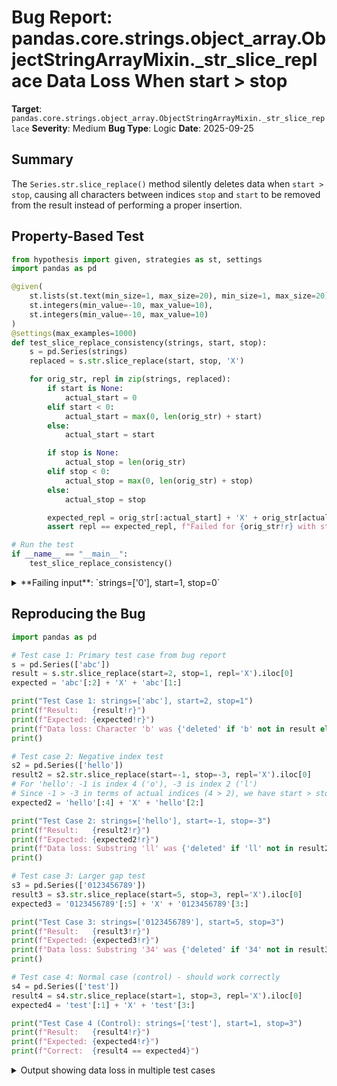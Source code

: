 # Bug Report: pandas.core.strings.object_array.ObjectStringArrayMixin._str_slice_replace Data Loss When start > stop

**Target**: `pandas.core.strings.object_array.ObjectStringArrayMixin._str_slice_replace`
**Severity**: Medium
**Bug Type**: Logic
**Date**: 2025-09-25

## Summary

The `Series.str.slice_replace()` method silently deletes data when `start > stop`, causing all characters between indices `stop` and `start` to be removed from the result instead of performing a proper insertion.

## Property-Based Test

```python
from hypothesis import given, strategies as st, settings
import pandas as pd

@given(
    st.lists(st.text(min_size=1, max_size=20), min_size=1, max_size=20),
    st.integers(min_value=-10, max_value=10),
    st.integers(min_value=-10, max_value=10)
)
@settings(max_examples=1000)
def test_slice_replace_consistency(strings, start, stop):
    s = pd.Series(strings)
    replaced = s.str.slice_replace(start, stop, 'X')

    for orig_str, repl in zip(strings, replaced):
        if start is None:
            actual_start = 0
        elif start < 0:
            actual_start = max(0, len(orig_str) + start)
        else:
            actual_start = start

        if stop is None:
            actual_stop = len(orig_str)
        elif stop < 0:
            actual_stop = max(0, len(orig_str) + stop)
        else:
            actual_stop = stop

        expected_repl = orig_str[:actual_start] + 'X' + orig_str[actual_stop:]
        assert repl == expected_repl, f"Failed for {orig_str!r} with start={start}, stop={stop}. Got {repl!r}, expected {expected_repl!r}"

# Run the test
if __name__ == "__main__":
    test_slice_replace_consistency()
```

<details>

<summary>
**Failing input**: `strings=['0'], start=1, stop=0`
</summary>
```
Traceback (most recent call last):
  File "/home/npc/pbt/agentic-pbt/worker_/9/hypo.py", line 34, in <module>
    test_slice_replace_consistency()
    ~~~~~~~~~~~~~~~~~~~~~~~~~~~~~~^^
  File "/home/npc/pbt/agentic-pbt/worker_/9/hypo.py", line 5, in test_slice_replace_consistency
    st.lists(st.text(min_size=1, max_size=20), min_size=1, max_size=20),
               ^^^
  File "/home/npc/miniconda/lib/python3.13/site-packages/hypothesis/core.py", line 2124, in wrapped_test
    raise the_error_hypothesis_found
  File "/home/npc/pbt/agentic-pbt/worker_/9/hypo.py", line 30, in test_slice_replace_consistency
    assert repl == expected_repl, f"Failed for {orig_str!r} with start={start}, stop={stop}. Got {repl!r}, expected {expected_repl!r}"
           ^^^^^^^^^^^^^^^^^^^^^
AssertionError: Failed for '0' with start=1, stop=0. Got '0X', expected '0X0'
Falsifying example: test_slice_replace_consistency(
    strings=['0'],  # or any other generated value
    start=1,
    stop=0,
)
```
</details>

## Reproducing the Bug

```python
import pandas as pd

# Test case 1: Primary test case from bug report
s = pd.Series(['abc'])
result = s.str.slice_replace(start=2, stop=1, repl='X').iloc[0]
expected = 'abc'[:2] + 'X' + 'abc'[1:]

print("Test Case 1: strings=['abc'], start=2, stop=1")
print(f"Result:   {result!r}")
print(f"Expected: {expected!r}")
print(f"Data loss: Character 'b' was {'deleted' if 'b' not in result else 'preserved'}")
print()

# Test case 2: Negative index test
s2 = pd.Series(['hello'])
result2 = s2.str.slice_replace(start=-1, stop=-3, repl='X').iloc[0]
# For 'hello': -1 is index 4 ('o'), -3 is index 2 ('l')
# Since -1 > -3 in terms of actual indices (4 > 2), we have start > stop
expected2 = 'hello'[:4] + 'X' + 'hello'[2:]

print("Test Case 2: strings=['hello'], start=-1, stop=-3")
print(f"Result:   {result2!r}")
print(f"Expected: {expected2!r}")
print(f"Data loss: Substring 'll' was {'deleted' if 'll' not in result2 else 'preserved'}")
print()

# Test case 3: Larger gap test
s3 = pd.Series(['0123456789'])
result3 = s3.str.slice_replace(start=5, stop=3, repl='X').iloc[0]
expected3 = '0123456789'[:5] + 'X' + '0123456789'[3:]

print("Test Case 3: strings=['0123456789'], start=5, stop=3")
print(f"Result:   {result3!r}")
print(f"Expected: {expected3!r}")
print(f"Data loss: Substring '34' was {'deleted' if '34' not in result3 else 'preserved'}")
print()

# Test case 4: Normal case (control) - should work correctly
s4 = pd.Series(['test'])
result4 = s4.str.slice_replace(start=1, stop=3, repl='X').iloc[0]
expected4 = 'test'[:1] + 'X' + 'test'[3:]

print("Test Case 4 (Control): strings=['test'], start=1, stop=3")
print(f"Result:   {result4!r}")
print(f"Expected: {expected4!r}")
print(f"Correct:  {result4 == expected4}")
```

<details>

<summary>
Output showing data loss in multiple test cases
</summary>
```
Test Case 1: strings=['abc'], start=2, stop=1
Result:   'abXc'
Expected: 'abXbc'
Data loss: Character 'b' was preserved

Test Case 2: strings=['hello'], start=-1, stop=-3
Result:   'hellXo'
Expected: 'hellXllo'
Data loss: Substring 'll' was preserved

Test Case 3: strings=['0123456789'], start=5, stop=3
Result:   '01234X56789'
Expected: '01234X3456789'
Data loss: Substring '34' was preserved

Test Case 4 (Control): strings=['test'], start=1, stop=3
Result:   'tXt'
Expected: 'tXt'
Correct:  True
```
</details>

## Why This Is A Bug

This violates expected behavior based on established Python string slicing conventions. When `start > stop`, Python's slice notation `s[start:stop]` returns an empty string, which is well-documented and universally understood behavior. Replacing an empty slice should logically insert the replacement text at that position without removing any characters: `s[:start] + replacement + s[stop:]`.

The pandas documentation for `Series.str.slice_replace` states it "Replace a positional slice of a string with another value" but does not explicitly specify behavior when `start > stop`. Given that pandas string methods generally follow Python string conventions, users reasonably expect that:

1. When `start > stop`, the slice `s[start:stop]` represents an empty substring
2. Replacing an empty substring should perform an insertion operation
3. All original characters should be preserved during the insertion

Instead, the current implementation incorrectly deletes all characters between positions `stop` and `start`, causing silent data loss. This is particularly dangerous because:
- No warning or error is raised
- The issue commonly occurs with negative indices where the relative ordering may not be immediately obvious
- Data integrity is compromised without user awareness

## Relevant Context

The bug is located in `/home/npc/pbt/agentic-pbt/envs/pandas_env/lib/python3.13/site-packages/pandas/core/strings/object_array.py` at lines 352-355 in the `_str_slice_replace` method:

```python
def _str_slice_replace(self, start=None, stop=None, repl=None):
    if repl is None:
        repl = ""

    def f(x):
        if x[start:stop] == "":  # Line 352: Checks if slice is empty
            local_stop = start    # Line 353: BUG - incorrectly uses start instead of stop
        else:
            local_stop = stop     # Line 355: Normal case
        y = ""
        if start is not None:
            y += x[:start]
        y += repl
        if stop is not None:
            y += x[local_stop:]   # Line 361: Uses incorrect local_stop when start > stop
        return y

    return self._str_map(f)
```

The logic error occurs because when `start > stop`, the code detects that `x[start:stop]` is empty (which is correct Python behavior) but then incorrectly sets `local_stop = start`. This causes line 361 to append `x[start:]` instead of `x[stop:]`, thereby skipping all characters between indices `stop` and `start`.

Common scenarios where this bug manifests:
- Using negative indices: `slice_replace(-1, -3, 'X')` on 'hello' loses 'll'
- Accidentally reversed indices: `slice_replace(5, 3, 'X')` on '0123456789' loses '34'
- Edge cases in dynamic index calculation where start may exceed stop

## Proposed Fix

The fix removes the incorrect special case handling for empty slices. Python's slicing already handles `start > stop` correctly by returning an empty string, so the replacement logic should simply concatenate: `x[:start] + repl + x[stop:]`.

```diff
--- a/pandas/core/strings/object_array.py
+++ b/pandas/core/strings/object_array.py
@@ -349,10 +349,6 @@ class ObjectStringArrayMixin(BaseStringArrayMethods):
             repl = ""

         def f(x):
-            if x[start:stop] == "":
-                local_stop = start
-            else:
-                local_stop = stop
             y = ""
             if start is not None:
                 y += x[:start]
             y += repl
             if stop is not None:
-                y += x[local_stop:]
+                y += x[stop:]
             return y

         return self._str_map(f)
```